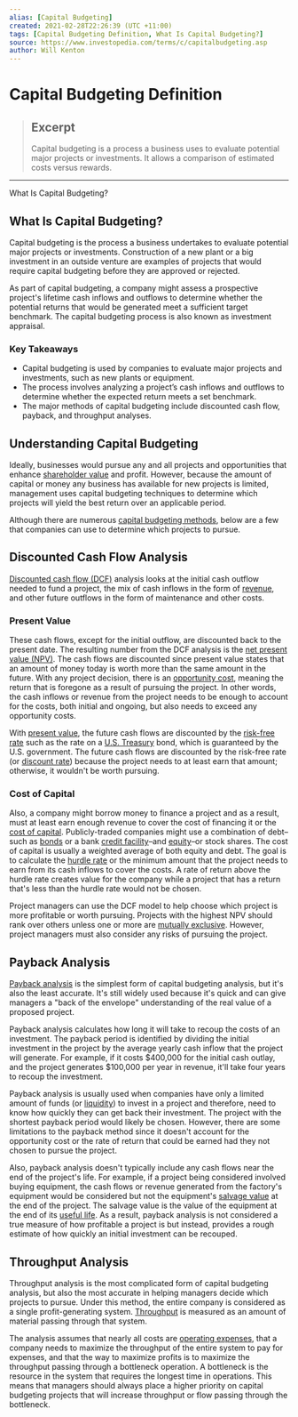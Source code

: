 ```yaml
---
alias: [Capital Budgeting]
created: 2021-02-28T22:26:39 (UTC +11:00)
tags: [Capital Budgeting Definition, What Is Capital Budgeting?]
source: https://www.investopedia.com/terms/c/capitalbudgeting.asp
author: Will Kenton
---
```


# Capital Budgeting Definition

> ## Excerpt
> Capital budgeting is a process a business uses to evaluate potential major projects or investments. It allows a comparison of estimated costs versus rewards.

---

What Is Capital Budgeting?
## What Is Capital Budgeting?

Capital budgeting is the process a business undertakes to evaluate potential major projects or investments. Construction of a new plant or a big investment in an outside venture are examples of projects that would require capital budgeting before they are approved or rejected.

As part of capital budgeting, a company might assess a prospective project's lifetime cash inflows and outflows to determine whether the potential returns that would be generated meet a sufficient target benchmark. The capital budgeting process is also known as investment appraisal.

### Key Takeaways

-   Capital budgeting is used by companies to evaluate major projects and investments, such as new plants or equipment. 
-   The process involves analyzing a project’s cash inflows and outflows to determine whether the expected return meets a set benchmark.  
-   The major methods of capital budgeting include discounted cash flow, payback, and throughput analyses.

## Understanding Capital Budgeting

Ideally, businesses would pursue any and all projects and opportunities that enhance [shareholder value](https://www.investopedia.com/terms/s/shareholder-value.asp) and profit. However, because the amount of capital or money any business has available for new projects is limited, management uses capital budgeting techniques to determine which projects will yield the best return over an applicable period.

Although there are numerous [capital budgeting methods](https://www.investopedia.com/articles/financial-theory/11/corporate-project-valuation-methods.asp), below are a few that companies can use to determine which projects to pursue.

## Discounted Cash Flow Analysis

[Discounted cash flow (DCF)](https://www.investopedia.com/terms/d/dcf.asp) analysis looks at the initial cash outflow needed to fund a project, the mix of cash inflows in the form of [revenue](https://www.investopedia.com/terms/r/revenue.asp), and other future outflows in the form of maintenance and other costs.

### Present Value

These cash flows, except for the initial outflow, are discounted back to the present date. The resulting number from the DCF analysis is the [net present value (NPV)](https://www.investopedia.com/terms/n/npv.asp). The cash flows are discounted since present value states that an amount of money today is worth more than the same amount in the future. With any project decision, there is an [opportunity cost](https://www.investopedia.com/terms/o/opportunitycost.asp), meaning the return that is foregone as a result of pursuing the project. In other words, the cash inflows or revenue from the project needs to be enough to account for the costs, both initial and ongoing, but also needs to exceed any opportunity costs.

With [present value](https://www.investopedia.com/terms/p/presentvalue.asp), the future cash flows are discounted by the [risk-free rate](https://www.investopedia.com/terms/r/risk-freerate.asp) such as the rate on a [U.S. Treasury](https://www.investopedia.com/ask/answers/033115/what-are-differences-between-treasury-bond-and-treasury-note-and-treasury-bill-tbill.asp) bond, which is guaranteed by the U.S. government. The future cash flows are discounted by the risk-free rate (or [discount rate](https://www.investopedia.com/terms/d/discountrate.asp)) because the project needs to at least earn that amount; otherwise, it wouldn't be worth pursuing.

### Cost of Capital

Also, a company might borrow money to finance a project and as a result, must at least earn enough revenue to cover the cost of financing it or the [cost of capital](https://www.investopedia.com/terms/c/costofcapital.asp). Publicly-traded companies might use a combination of debt–such as [bonds](https://www.investopedia.com/terms/b/bond.asp) or a bank [credit facility](https://www.investopedia.com/terms/c/creditfacility.asp)–and [equity](https://www.investopedia.com/terms/e/equity.asp)–or stock shares. The cost of capital is usually a weighted average of both equity and debt. The goal is to calculate the [hurdle rate](https://www.investopedia.com/terms/h/hurdlerate.asp) or the minimum amount that the project needs to earn from its cash inflows to cover the costs. A rate of return above the hurdle rate creates value for the company while a project that has a return that's less than the hurdle rate would not be chosen.

Project managers can use the DCF model to help choose which project is more profitable or worth pursuing. Projects with the highest NPV should rank over others unless one or more are [mutually exclusive](https://www.investopedia.com/terms/m/mutuallyexclusive.asp). However, project managers must also consider any risks of pursuing the project.

## Payback Analysis

[Payback analysis](https://www.investopedia.com/terms/p/paybackperiod.asp) is the simplest form of capital budgeting analysis, but it's also the least accurate. It's still widely used because it's quick and can give managers a "back of the envelope" understanding of the real value of a proposed project.

Payback analysis calculates how long it will take to recoup the costs of an investment. The payback period is identified by dividing the initial investment in the project by the average yearly cash inflow that the project will generate. For example, if it costs $400,000 for the initial cash outlay, and the project generates $100,000 per year in revenue, it'll take four years to recoup the investment.

Payback analysis is usually used when companies have only a limited amount of funds (or [liquidity](https://www.investopedia.com/terms/l/liquidity.asp)) to invest in a project and therefore, need to know how quickly they can get back their investment. The project with the shortest payback period would likely be chosen. However, there are some limitations to the payback method since it doesn't account for the opportunity cost or the rate of return that could be earned had they not chosen to pursue the project.

Also, payback analysis doesn't typically include any cash flows near the end of the project's life. For example, if a project being considered involved buying equipment, the cash flows or revenue generated from the factory's equipment would be considered but not the equipment's [salvage value](https://www.investopedia.com/terms/s/salvagevalue.asp) at the end of the project. The salvage value is the value of the equipment at the end of its [useful life](https://www.investopedia.com/terms/u/usefullife.asp). As a result, payback analysis is not considered a true measure of how profitable a project is but instead, provides a rough estimate of how quickly an initial investment can be recouped.

## Throughput Analysis 

Throughput analysis is the most complicated form of capital budgeting analysis, but also the most accurate in helping managers decide which projects to pursue. Under this method, the entire company is considered as a single profit-generating system. [Throughput](https://www.investopedia.com/terms/t/throughput.asp) is measured as an amount of material passing through that system.

The analysis assumes that nearly all costs are [operating expenses](https://www.investopedia.com/terms/o/operating_expense.asp), that a company needs to maximize the throughput of the entire system to pay for expenses, and that the way to maximize profits is to maximize the throughput passing through a bottleneck operation. A bottleneck is the resource in the system that requires the longest time in operations. This means that managers should always place a higher priority on capital budgeting projects that will increase throughput or flow passing through the bottleneck.
